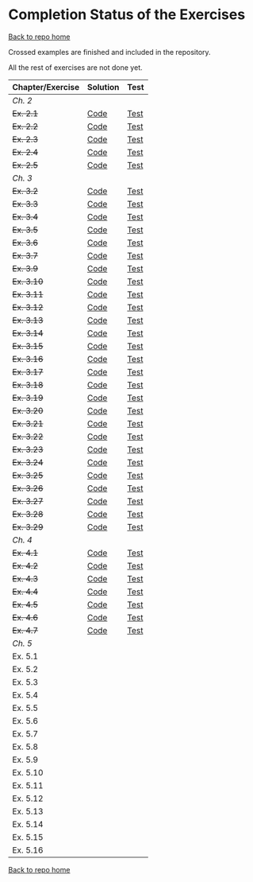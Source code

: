 # Completion Status of the Exercises

[Back to repo home](https://github.com/iht/fpinscala)

Crossed examples are finished and included in the repository.

All the rest of exercises are not done yet.

| **Chapter/Exercise** | **Solution** | **Test** |
| ---------------- | ---- | ---- | 
| *Ch. 2*          |      |      | 
| ~~Ex. 2.1~~| [Code](https://github.com/iht/fpinscala/blob/master/src/main/scala/chap02/ex01.scala) | [Test](https://github.com/iht/fpinscala/blob/master/src/test/scala/chap02/ex01Spec.scala)|
| ~~Ex. 2.2~~|[Code](https://github.com/iht/fpinscala/blob/master/src/main/scala/chap02/ex02.scala) | [Test](https://github.com/iht/fpinscala/blob/master/src/test/scala/chap02/ex02Spec.scala)|
| ~~Ex. 2.3~~|[Code](https://github.com/iht/fpinscala/blob/master/src/main/scala/chap02/ex03.scala) | [Test](https://github.com/iht/fpinscala/blob/master/src/test/scala/chap02/ex03Spec.scala)|
| ~~Ex. 2.4~~|[Code](https://github.com/iht/fpinscala/blob/master/src/main/scala/chap02/ex04.scala) | [Test](https://github.com/iht/fpinscala/blob/master/src/test/scala/chap02/ex04Spec.scala)|
| ~~Ex. 2.5~~|[Code](https://github.com/iht/fpinscala/blob/master/src/main/scala/chap02/ex05.scala) | [Test](https://github.com/iht/fpinscala/blob/master/src/test/scala/chap02/ex05Spec.scala)|
|*Ch. 3*            |      |      |
|~~Ex. 3.2~~ |[Code](https://github.com/iht/fpinscala/blob/master/src/main/scala/chap03/ex02.scala) | [Test](https://github.com/iht/fpinscala/blob/master/src/test/scala/chap03/ex02Spec.scala)|
|~~Ex. 3.3~~ |[Code](https://github.com/iht/fpinscala/blob/master/src/main/scala/chap03/ex03.scala) | [Test](https://github.com/iht/fpinscala/blob/master/src/test/scala/chap03/ex03Spec.scala)|
|~~Ex. 3.4~~ |[Code](https://github.com/iht/fpinscala/blob/master/src/main/scala/chap03/ex04.scala) | [Test](https://github.com/iht/fpinscala/blob/master/src/test/scala/chap03/ex04Spec.scala)|
|~~Ex. 3.5~~ |[Code](https://github.com/iht/fpinscala/blob/master/src/main/scala/chap03/ex05.scala) | [Test](https://github.com/iht/fpinscala/blob/master/src/test/scala/chap03/ex05Spec.scala)|
|~~Ex. 3.6~~ |[Code](https://github.com/iht/fpinscala/blob/master/src/main/scala/chap03/ex06.scala) | [Test](https://github.com/iht/fpinscala/blob/master/src/test/scala/chap03/ex06Spec.scala)|
|~~Ex. 3.7~~ |[Code](https://github.com/iht/fpinscala/blob/master/src/main/scala/chap03/ex07.scala) | [Test](https://github.com/iht/fpinscala/blob/master/src/test/scala/chap03/ex07Spec.scala)|
|~~Ex. 3.9~~ |[Code](https://github.com/iht/fpinscala/blob/master/src/main/scala/chap03/ex09.scala) | [Test](https://github.com/iht/fpinscala/blob/master/src/test/scala/chap03/ex09Spec.scala)|
|~~Ex. 3.10~~ |[Code](https://github.com/iht/fpinscala/blob/master/src/main/scala/chap03/ex10.scala) | [Test](https://github.com/iht/fpinscala/blob/master/src/test/scala/chap03/ex10Spec.scala)|
|~~Ex. 3.11~~ |[Code](https://github.com/iht/fpinscala/blob/master/src/main/scala/chap03/ex11.scala) | [Test](https://github.com/iht/fpinscala/blob/master/src/test/scala/chap03/ex11Spec.scala)|
|~~Ex. 3.12~~ |[Code](https://github.com/iht/fpinscala/blob/master/src/main/scala/chap03/ex12.scala) | [Test](https://github.com/iht/fpinscala/blob/master/src/test/scala/chap03/ex12Spec.scala)|
|~~Ex. 3.13~~ |[Code](https://github.com/iht/fpinscala/blob/master/src/main/scala/chap03/ex13.scala) | [Test](https://github.com/iht/fpinscala/blob/master/src/test/scala/chap03/ex13Spec.scala)|
|~~Ex. 3.14~~ |[Code](https://github.com/iht/fpinscala/blob/master/src/main/scala/chap03/ex14.scala) | [Test](https://github.com/iht/fpinscala/blob/master/src/test/scala/chap03/ex14Spec.scala)|
|~~Ex. 3.15~~ |[Code](https://github.com/iht/fpinscala/blob/master/src/main/scala/chap03/ex15.scala) | [Test](https://github.com/iht/fpinscala/blob/master/src/test/scala/chap03/ex15Spec.scala)|
| ~~Ex. 3.16~~ |[Code](https://github.com/iht/fpinscala/blob/master/src/main/scala/chap03/ex16.scala) | [Test](https://github.com/iht/fpinscala/blob/master/src/test/scala/chap03/ex16Spec.scala)|
| ~~Ex. 3.17~~ |[Code](https://github.com/iht/fpinscala/blob/master/src/main/scala/chap03/ex17.scala) | [Test](https://github.com/iht/fpinscala/blob/master/src/test/scala/chap03/ex17Spec.scala)|
| ~~Ex. 3.18~~  |[Code](https://github.com/iht/fpinscala/blob/master/src/main/scala/chap03/ex18.scala) | [Test](https://github.com/iht/fpinscala/blob/master/src/test/scala/chap03/ex18Spec.scala)|
| ~~Ex. 3.19~~  |[Code](https://github.com/iht/fpinscala/blob/master/src/main/scala/chap03/ex19.scala) | [Test](https://github.com/iht/fpinscala/blob/master/src/test/scala/chap03/ex19Spec.scala)|
| ~~Ex. 3.20~~  |[Code](https://github.com/iht/fpinscala/blob/master/src/main/scala/chap03/ex20.scala) | [Test](https://github.com/iht/fpinscala/blob/master/src/test/scala/chap03/ex20Spec.scala)|
| ~~Ex. 3.21~~  |[Code](https://github.com/iht/fpinscala/blob/master/src/main/scala/chap03/ex21.scala) | [Test](https://github.com/iht/fpinscala/blob/master/src/test/scala/chap03/ex21Spec.scala)|
| ~~Ex. 3.22~~ |[Code](https://github.com/iht/fpinscala/blob/master/src/main/scala/chap03/ex22.scala) | [Test](https://github.com/iht/fpinscala/blob/master/src/test/scala/chap03/ex22Spec.scala)|
| ~~Ex. 3.23~~ |[Code](https://github.com/iht/fpinscala/blob/master/src/main/scala/chap03/ex23.scala) | [Test](https://github.com/iht/fpinscala/blob/master/src/test/scala/chap03/ex23Spec.scala)|  
| ~~Ex. 3.24~~ |[Code](https://github.com/iht/fpinscala/blob/master/src/main/scala/chap03/ex24.scala) | [Test](https://github.com/iht/fpinscala/blob/master/src/test/scala/chap03/ex24Spec.scala)|  
| ~~Ex. 3.25~~ |[Code](https://github.com/iht/fpinscala/blob/master/src/main/scala/chap03/ex25.scala) | [Test](https://github.com/iht/fpinscala/blob/master/src/test/scala/chap03/ex25Spec.scala)|  
| ~~Ex. 3.26~~ |[Code](https://github.com/iht/fpinscala/blob/master/src/main/scala/chap03/ex26.scala) | [Test](https://github.com/iht/fpinscala/blob/master/src/test/scala/chap03/ex26Spec.scala)|  
| ~~Ex. 3.27~~  |[Code](https://github.com/iht/fpinscala/blob/master/src/main/scala/chap03/ex27.scala) | [Test](https://github.com/iht/fpinscala/blob/master/src/test/scala/chap03/ex27Spec.scala)|  
| ~~Ex. 3.28~~  |[Code](https://github.com/iht/fpinscala/blob/master/src/main/scala/chap03/ex28.scala) | [Test](https://github.com/iht/fpinscala/blob/master/src/test/scala/chap03/ex28Spec.scala)|  
| ~~Ex. 3.29~~  |[Code](https://github.com/iht/fpinscala/blob/master/src/main/scala/chap03/ex29.scala) | [Test](https://github.com/iht/fpinscala/blob/master/src/test/scala/chap03/ex29Spec.scala)|  
|*Ch. 4*            |      |      |
|~~Ex. 4.1~~ |[Code](https://github.com/iht/fpinscala/blob/master/src/main/scala/errorhandling/Option.scala) | [Test](https://github.com/iht/fpinscala/blob/master/src/test/scala/chap04/ex01Spec.scala)|  
|~~Ex. 4.2~~ |[Code](https://github.com/iht/fpinscala/blob/master/src/main/scala/chap04/ex02.scala) | [Test](https://github.com/iht/fpinscala/blob/master/src/test/scala/chap04/ex02Spec.scala)|  
|~~Ex. 4.3~~     |[Code](https://github.com/iht/fpinscala/blob/master/src/main/scala/chap04/ex03.scala) | [Test](https://github.com/iht/fpinscala/blob/master/src/test/scala/chap04/ex03Spec.scala)|  
|~~Ex. 4.4~~         |[Code](https://github.com/iht/fpinscala/blob/master/src/main/scala/chap04/ex04.scala) | [Test](https://github.com/iht/fpinscala/blob/master/src/test/scala/chap04/ex04Spec.scala)|  
|~~Ex. 4.5~~         |[Code](https://github.com/iht/fpinscala/blob/master/src/main/scala/chap04/ex05.scala) | [Test](https://github.com/iht/fpinscala/blob/master/src/test/scala/chap04/ex05Spec.scala)|  
|~~Ex. 4.6~~          |[Code](https://github.com/iht/fpinscala/blob/master/src/main/scala/errorhandling/Either.scala) | [Test](https://github.com/iht/fpinscala/blob/master/src/test/scala/chap04/ex06Spec.scala)|  
|~~Ex. 4.7~~          |[Code](https://github.com/iht/fpinscala/blob/master/src/main/scala/chap04/ex07.scala) | [Test](https://github.com/iht/fpinscala/blob/master/src/test/scala/chap04/ex07Spec.scala)|  
|*Ch. 5*            |      |      |
|Ex. 5.1            |      |      |
|Ex. 5.2            |      |      |
|Ex. 5.3            |      |      |
|Ex. 5.4            |      |      |
|Ex. 5.5            |      |      |
|Ex. 5.6            |      |      |
|Ex. 5.7            |      |      |
|Ex. 5.8            |      |      |
|Ex. 5.9            |      |      |
|Ex. 5.10            |      |      |
|Ex. 5.11            |      |      |
|Ex. 5.12            |      |      |
|Ex. 5.13            |      |      |
|Ex. 5.14            |      |      |
|Ex. 5.15            |      |      |
|Ex. 5.16            |      |      |


[Back to repo home](https://github.com/iht/fpinscala)











